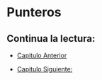 # Punteros 

## Continua la lectura:

- [Capitulo Anterior](./../37_mypackage)                                                                 

- [Capitulo Siguiente: ](./../39_Stringers)
